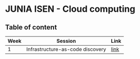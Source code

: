 # JUNIA ISEN - Cloud computing

## Table of content

| Week | Session                                      | Link              |
| ---- | -------------------------------------------- | ----------------- |
| 1    | Infrastructure-as-code discovery             | [link](./week-1/) |
